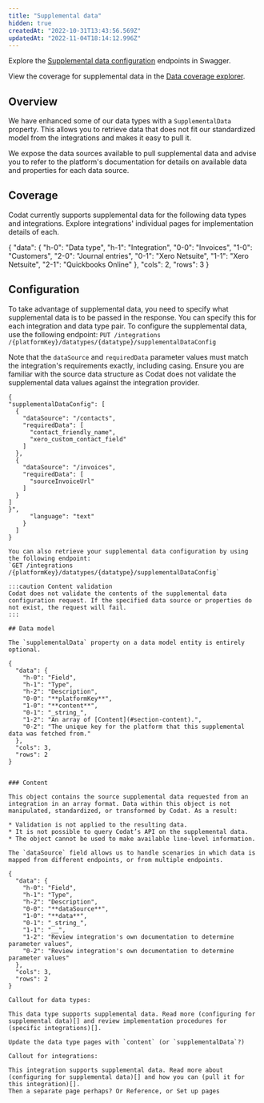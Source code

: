 ```yaml
---
title: "Supplemental data"
hidden: true
createdAt: "2022-10-31T13:43:56.569Z"
updatedAt: "2022-11-04T18:14:12.996Z"
---
```


Explore the <a href="https://api.codat.io/swagger/index.html#/TrackingCategories" target="_blank">Supplemental data configuration</a> endpoints in Swagger.

View the coverage for supplemental data in the <a className="external" href="https://knowledge.codat.io/supported-features/accounting?view=tab-by-data-type&dataType=trackingCategories" target="_blank">Data coverage explorer</a>.

## Overview

We have enhanced some of our data types with a `SupplementalData` property. This allows you to retrieve data that does not fit our standardized model from the integrations and makes it easy to pull it.

We expose the data sources available to pull supplemental data and advise you to refer to the platform's documentation for details on available data and properties for each data source.

## Coverage

Codat currently supports supplemental data for the following data types and integrations. Explore integrations' individual pages for implementation details of each.

{
"data": {
"h-0": "Data type",
"h-1": "Integration",
"0-0": "Invoices",
"1-0": "Customers",
"2-0": "Journal entries",
"0-1": "Xero
Netsuite",
"1-1": "Xero
Netsuite",
"2-1": "Quickbooks Online"
},
"cols": 2,
"rows": 3
}


## Configuration

To take advantage of supplemental data, you need to specify what supplemental data is to be passed in the response. You can specify this for each integration and data type pair. To configure the supplemental data, use the following endpoint:
`PUT /integrations​/{platformKey}/datatypes/{datatype}/supplementalDataConfig`

Note that the `dataSource` and `requiredData` parameter values must match the integration's requirements exactly, including casing. Ensure you are familiar with the source data structure as Codat does not validate the supplemental data values against the integration provider.

```
{
"supplementalDataConfig": [
  {
    "dataSource": "/contacts",
    "requiredData": [
      "contact_friendly_name",
      "xero_custom_contact_field"
    ]
  },
  {
    "dataSource": "/invoices",
    "requiredData": [
      "sourceInvoiceUrl"
    ]
  }
]
}",
      "language": "text"
    }
  ]
}

You can also retrieve your supplemental data configuration by using the following endpoint:
`GET /integrations​/{platformKey}/datatypes/{datatype}/supplementalDataConfig`

:::caution Content validation
Codat does not validate the contents of the supplemental data configuration request. If the specified data source or properties do not exist, the request will fail.
:::

## Data model

The `supplementalData` property on a data model entity is entirely optional.

{
  "data": {
    "h-0": "Field",
    "h-1": "Type",
    "h-2": "Description",
    "0-0": "**platformKey**",
    "1-0": "**content**",
    "0-1": "_string_",
    "1-2": "An array of [Content](#section-content).",
    "0-2": "The unique key for the platform that this supplemental data was fetched from."
  },
  "cols": 3,
  "rows": 2
}


### Content

This object contains the source supplemental data requested from an integration in an array format. Data within this object is not manipulated, standardized, or transformed by Codat. As a result:

* Validation is not applied to the resulting data.
* It is not possible to query Codat’s API on the supplemental data.
* The object cannot be used to make available line-level information.

The `dataSource` field allows us to handle scenarios in which data is mapped from different endpoints, or from multiple endpoints.

{
  "data": {
    "h-0": "Field",
    "h-1": "Type",
    "h-2": "Description",
    "0-0": "**dataSource**",
    "1-0": "**data**",
    "0-1": "_string_",
    "1-1": "__",
    "1-2": "Review integration's own documentation to determine parameter values",
    "0-2": "Review integration's own documentation to determine parameter values"
  },
  "cols": 3,
  "rows": 2
}

Callout for data types:

This data type supports supplemental data. Read more (configuring for supplemental data)[] and review implementation procedures for (specific integrations)[].

Update the data type pages with `content` (or `supplementalData`?)

Callout for integrations:

This integration supports supplemental data. Read more about (configuring for supplemental data)[] and how you can (pull it for this integration)[].
Then a separate page perhaps? Or Reference, or Set up pages
```

